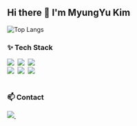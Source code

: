 ## Hi there 👋 I'm MyungYu Kim



![Top Langs](https://github-readme-stats.vercel.app/api/top-langs/?username=atheimuz&layout=compact)

<!--내용 부분-->
<h3>✨ Tech Stack</h3>
<div>
  <img src="https://img.shields.io/badge/react-20232a.svg?style=for-the-badge&logo=react&logoColor=61DAFB" />&nbsp
  <img src="https://img.shields.io/badge/javascript-F7DF1E.svg?style=for-the-badge&logo=javascript&logoColor=20232a" />&nbsp
  <img src="https://img.shields.io/badge/TypeScript%20-%23007ACC.svg?&style=for-the-badge&logo=TypeScript&logoColor=white" />&nbsp
</div>

<div>
  <img src="https://img.shields.io/badge/styled--components-DB7093?style=for-the-badge&logo=styled-components&logoColor=ffd35b" />&nbsp
  <img src="https://img.shields.io/badge/sass-CC6699.svg?style=for-the-badge&logo=sass&logoColor=white" />&nbsp
  <img src="https://img.shields.io/badge/css--modules-000000.svg?style=for-the-badge&logo=css-modules&logoColor=white" />&nbsp
</div>

<br>

<h3>📫 Contact</h3>
<div>
  <a href="mailto:atheimuz@naver.com">
    <img
      src="https://img.shields.io/badge/atheimuz@naver.com-D14836?style=for-the-badge&logo=gmail&logoColor=white"/>&nbsp
  </a>
</div>
